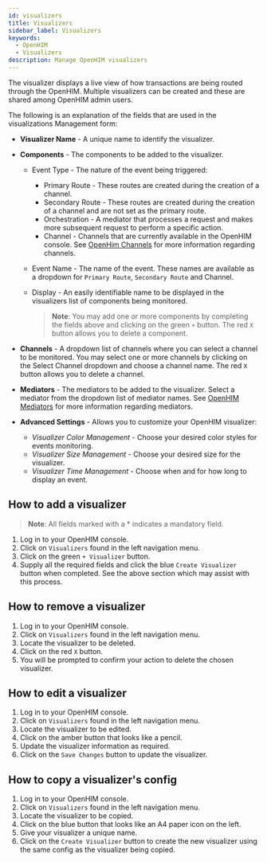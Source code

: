 ```yaml
---
id: visualizers
title: Visualizers
sidebar_label: Visualizers
keywords:
  - OpenHIM
  - Visualizers
description: Manage OpenHIM visualizers
---
```


The visualizer displays a live view of how transactions are being routed through the OpenHIM. Multiple visualizers can be created and these are shared among OpenHIM admin users.

The following is an explanation of the fields that are used in the visualizations Management form:

- **Visualizer Name** - A unique name to identify the visualizer.
- **Components** - The components to be added to the visualizer.

  - Event Type - The nature of the event being triggered:
    - Primary Route - These routes are created during the creation of a channel.
    - Secondary Route - These routes are created during the creation of a channel and are not set as the primary route.
    - Orchestration - A mediator that processes a request and makes more subsequent request to perform a specific action.
    - Channel - Channels that are currently available in the OpenHIM console. See [OpenHim Channels](#openhim-channels) for more information regarding channels.
  - Event Name - The name of the event. These names are available as a dropdown for `Primary Route`, `Secondary Route` and Channel.
  - Display - An easily identifiable name to be displayed in the visualizers list of components being monitored.

    > **Note**: You may add one or more components by completing the fields above and clicking on the green `+` button. The red `X` button allows you to delete a component.

- **Channels** - A dropdown list of channels where you can select a channel to be monitored. You may select one or more channels by clicking on the Select Channel dropdown and choose a channel name. The red `X` button allows you to delete a channel.
- **Mediators** - The mediators to be added to the visualizer. Select a mediator from the dropdown list of mediator names. See [OpenHIM Mediators](#openhim-mediators) for more information regarding mediators.
- **Advanced Settings** - Allows you to customize your OpenHIM visualizer:
  - _Visualizer Color Management_ - Choose your desired color styles for events monitoring.
  - _Visualizer Size Management_ - Choose your desired size for the visualizer.
  - _Visualizer Time Management_ - Choose when and for how long to display an event.

## How to add a visualizer

> **Note**: All fields marked with a \* indicates a mandatory field.

1. Log in to your OpenHIM console.
1. Click on `Visualizers` found in the left navigation menu.
1. Click on the green `+ Visualizer` button.
1. Supply all the required fields and click the blue `Create Visualizer` button when completed. See the above section which may assist with this process.

## How to remove a visualizer

1. Log in to your OpenHIM console.
1. Click on `Visualizers` found in the left navigation menu.
1. Locate the visualizer to be deleted.
1. Click on the red `X` button.
1. You will be prompted to confirm your action to delete the chosen visualizer.

## How to edit a visualizer

1. Log in to your OpenHIM console.
1. Click on `Visualizers` found in the left navigation menu.
1. Locate the visualizer to be edited.
1. Click on the amber button that looks like a pencil.
1. Update the visualizer information as required.
1. Click on the `Save Changes` button to update the visualizer.

## How to copy a visualizer's config

1. Log in to your OpenHIM console.
1. Click on `Visualizers` found in the left navigation menu.
1. Locate the visualizer to be copied.
1. Click on the blue button that looks like an A4 paper icon on the left.
1. Give your visualizer a unique name.
1. Click on the `Create Visualizer` button to create the new visualizer using the same config as the visualizer being copied.
